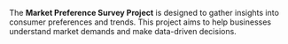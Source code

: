The **Market Preference Survey Project** is designed to gather insights into consumer preferences and trends. This project aims to help businesses understand market demands and make data-driven decisions.
